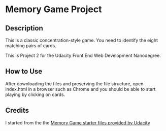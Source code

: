 # Memory Game Project

## Description
This is a classic concentration-style game. You need to identify the eight matching pairs of cards.

This is Project 2 for the Udacity Front End Web Development Nanodegree.

## How to Use
After downloading the files and preserving the file structure, open index.html in a browser such as Chrome and you should be able to start playing by clicking on cards.

## Credits
I started from the the [Memory Game starter files provided by Udacity](https://github.com/udacity/fend-project-memory-game)
